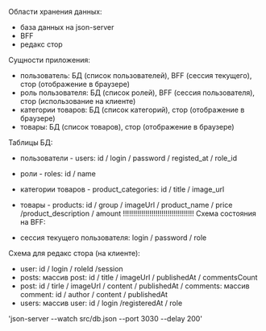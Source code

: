 Области хранения данных:

-   база данных на json-server
-   BFF
-   редакс стор

Сущности приложения:

-   пользователь: БД (список пользователей), BFF (сессия текущего), стор (отображение в браузере)
-   роль пользователя: БД (список ролей), BFF (сессия пользователя), стор (использование на клиенте)
-   категории товаров: БД (список категорий), стор (отображение в браузере)
-   товары: БД (список товаров), стор (отображение в браузере)

Таблицы БД:

-   пользователи - users: id / login / password / registed_at / role_id
-   роли - roles: id / name
-   категории товаров - product_categories: id / title / image_url
-   товары - products: id / group / imageUrl / product_name / price /product_description / amount
    !!!!!!!!!!!!!!!!!!!!!!!!!!!!!!!!!!!
    Схема состояния на BFF:

-   сессия текущего пользователя: login / password / role

Схема для редакс стора (на клиенте):

-   user: id / login / roleId /session
-   posts: массив post: id / title / imageUrl / publishedAt / commentsCount
-   post: id / tirle / imageUrl / content / publishedAt / comments: массив comment: id / author / content / publishedAt
-   users: массив user: id / login /registeredAt / role

'json-server --watch src/db.json --port 3030 --delay 200'
